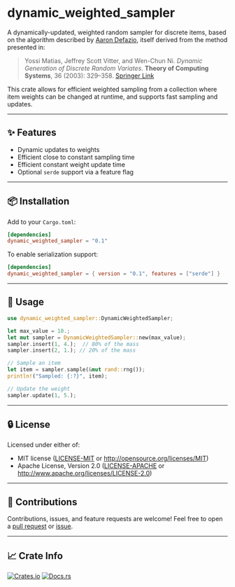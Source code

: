 # dynamic_weighted_sampler

A dynamically-updated, weighted random sampler for discrete items, based on the algorithm described by [Aaron Defazio](https://www.aarondefazio.com/tangentially/?p=58), itself derived from the method presented in:

> Yossi Matias, Jeffrey Scott Vitter, and Wen-Chun Ni.
> *Dynamic Generation of Discrete Random Variates*.
> **Theory of Computing Systems**, 36 (2003): 329–358.
> [Springer Link](https://link.springer.com/article/10.1007/s00224-003-1077-3)

This crate allows for efficient weighted sampling from a collection where item weights can be changed at runtime, and supports fast sampling and updates.

---

## ✨ Features

- Dynamic updates to weights
- Efficient close to constant sampling time
- Efficient constant weight update time
- Optional `serde` support via a feature flag

---

## 📦 Installation

Add to your `Cargo.toml`:

```toml
[dependencies]
dynamic_weighted_sampler = "0.1"
```

To enable serialization support:

```toml
[dependencies]
dynamic_weighted_sampler = { version = "0.1", features = ["serde"] }
```

---

## 🔧 Usage

```rust
use dynamic_weighted_sampler::DynamicWeightedSampler;

let max_value = 10.;
let mut sampler = DynamicWeightedSampler::new(max_value);
sampler.insert(1, 4.);  // 80% of the mass
sampler.insert(2, 1.); // 20% of the mass

// Sample an item
let item = sampler.sample(&mut rand::rng());
println!("Sampled: {:?}", item);

// Update the weight
sampler.update(1, 5.);
```

---

## 🔒 License

Licensed under either of:

- MIT license ([LICENSE-MIT](LICENSE-MIT) or http://opensource.org/licenses/MIT)
- Apache License, Version 2.0 ([LICENSE-APACHE](LICENSE-APACHE) or http://www.apache.org/licenses/LICENSE-2.0)

---

## 🤝 Contributions

Contributions, issues, and feature requests are welcome!
Feel free to open a [pull request](https://github.com/germank/dynamic_weighted_sampler/pulls) or [issue](https://github.com/germank/dynamic_weighted_sampler/issues).

---

## 📈 Crate Info

[![Crates.io](https://img.shields.io/crates/v/dynamic_weighted_sampler.svg)](https://crates.io/crates/dynamic_weighted_sampler)
[![Docs.rs](https://docs.rs/dynamic_weighted_sampler/badge.svg)](https://docs.rs/dynamic_weighted_sampler)